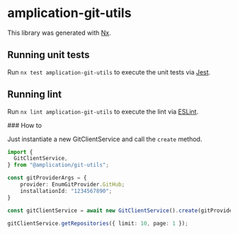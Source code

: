 # amplication-git-utils

This library was generated with [Nx](https://nx.dev).

## Running unit tests

Run `nx test amplication-git-utils` to execute the unit tests via [Jest](https://jestjs.io).

## Running lint

Run `nx lint amplication-git-utils` to execute the lint via [ESLint](https://eslint.org/).

### How to

Just instantiate a new GitClientService and call the `create` method.

```typescript
import {
  GitClientService,
} from "@amplication/git-utils";

const gitProviderArgs = {
    provider: EnumGitProvider.GitHub;
    installationId: "1234567890";
}

const gitClientService = await new GitClientService().create(gitProviderArgs);

gitClientService.getRepositories({ limit: 10, page: 1 });
```